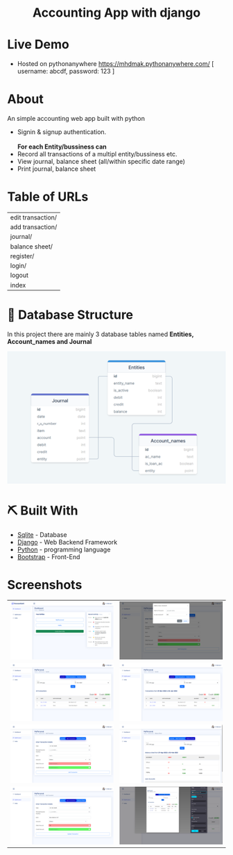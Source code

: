 # 
 
<!-- <p align="center">
  <a href="" rel="noopener">
 <img src="https://i.imgur.com/AZ2iWek.png" alt="Project logo"></a>
</p> -->
<h1 align="center">Accounting App with django</h1>

# Live Demo 
<ul>
<li> Hosted on pythonanywhere <a href="https://mhdmak.pythonanywhere.com/">https://mhdmak.pythonanywhere.com/</a> [ username: abcdf, password: 123 ]</li>
 </ul>
 
# About

An simple accounting web app built with python
<ul > 
 <li> Signin & signup authentication.</li><br>
<b>For each Entity/bussiness can</b>
 <li> Record all transactions of a  multipl entity/bussiness etc.</li>
 <li> View journal, balance sheet (all/within specific date range)</li>
 <li> Print journal, balance sheet</li>


</ul>

# Table of URLs

<table>
<!--  <tr>
 <th></th> <th></th>
 </tr> -->
 <tr><td> edit transaction/<int:pk> </td></tr>
 <tr><td> add transaction/<str:entity_name> </td></tr>
 <tr><td> journal/<str:entity_name> </td></tr>
 <tr><td> balance sheet/<str:entity_name> </td></tr>
 <tr><td> register/</td></tr>
 <tr><td> login/</td></tr>
 <tr><td> logout </td></tr>
 <tr><td> index </td></tr>
</table>

# 🧱 Database Structure <a name = ""></a>

In this project there are mainly 3 database tables named <b>Entities, Account_names and Journal</b>


<img src='database.png'>

# ⛏️ Built With <a name = "tech_stack"></a>

- [Sqlite](https://www.sqlite.com/) - Database
- [Django](https://django.com/) - Web Backend Framework
- [Python](www.python.org) - programming language 
- [Bootstrap](bootstrap.com) - Front-End

# Screenshots 

<table>
<tr>
 <td><img src='screenshots/ss (3).png'></td><td><img src='screenshots/ss (1).png'></td>
</tr>
<tr>
 <td><img src='screenshots/ss (4).png'></td><td><img src='screenshots/ss (5).png'></td>
</tr>
<tr>
 <td><img src='screenshots/ss (6).png'></td><td><img src='screenshots/ss (7).png'></td>
</tr>
<tr>
 <td><img src='screenshots/ss (8).png'></td><td><img src='screenshots/ss (9).png'></td>
</tr>

</table>
<!-- ## 📷 Screenshots
<img src='Screenshot (58).png'>
<img src='Screenshot (59).png'>
<img src='Screenshot (60).png'>
<img src='Screenshot (61).png'>
<img src='Screenshot (62).png'>
<img src='Screenshot (63).png'>
<img src='Screenshot (64).png'>
<img src='Screenshot (65).png'>
<img src='Screenshot (66).png'> -->
<!-- 

# 🎉 Acknowledgments <a name = "acknowledgments"></a>

- Tutorial followed : YesTech Media YouTube Channel
- Link : https://www.youtube.com/channel/UC8oGXh16q4YXnVPNrF3fE9w -->
